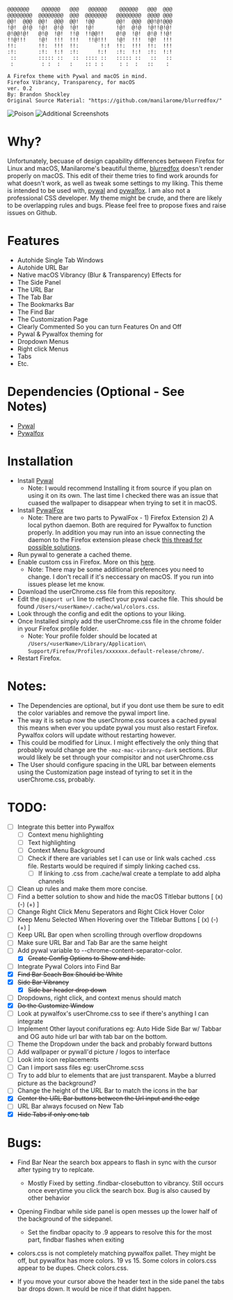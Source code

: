 ```
@@@@@@@    @@@@@@   @@@   @@@@@@    @@@@@@   @@@  @@@
@@@@@@@@  @@@@@@@@  @@@  @@@@@@@   @@@@@@@@  @@@@ @@@
@@!  @@@  @@!  @@@  @@!  !@@       @@!  @@@  @@!@!@@@
!@!  @!@  !@!  @!@  !@!  !@!       !@!  @!@  !@!!@!@!
@!@@!@!   @!@  !@!  !!@  !!@@!!    @!@  !@!  @!@ !!@!
!!@!!!    !@!  !!!  !!!   !!@!!!   !@!  !!!  !@!  !!!
!!:       !!:  !!!  !!:       !:!  !!:  !!!  !!:  !!!
:!:       :!:  !:!  :!:      !:!   :!:  !:!  :!:  !:!
 ::       ::::: ::   ::  :::: ::   ::::: ::   ::   ::
 :         : :  :   :    :: : :     : :  :   ::    :

A Firefox theme with Pywal and macOS in mind. 
Firefox Vibrancy, Transparency, for macOS
ver. 0.2
By: Brandon Shockley
Original Source Material: "https://github.com/manilarome/blurredfox/"
```
![Poison](https://i.imgur.com/0Amq1Y9.png)
![Additional Screenshots](https://imgur.com/a/Sh0vzDS)

# Why? 
Unfortunately, becuase of design capability differences between Firefox for Linux and macOS, 
Manilarome's beautiful theme, [blurredfox](https://github.com/manilarome/blurredfox) doesn't render properly on macOS. This edit of their theme tries 
to find work arounds for what doesn't work, as well as tweak some settings to my liking. This 
theme is intended to be used with, [pywal](https://github.com/dylanaraps/pywal) and [pywalfox](https://github.com/Frewacom/pywalfox). I am also 
not a professional CSS developer. My theme might be crude, and there are likely to be 
overlapping rules and bugs. Please feel free to propose fixes and raise issues on Github. 

# Features
- Autohide Single Tab Windows
- Autohide URL Bar
- Native macOS Vibrancy (Blur & Transparency) Effects for
 - The Side Panel
 - The URL Bar
 - The Tab Bar
 - The Bookmarks Bar
 - The Find Bar
 - The Customization Page
- Clearly Commented So you can turn Features On and Off
- Pywal & Pywalfox theming for 
 - Dropdown Menus 
 - Right click Menus
 - Tabs
 - Etc.

# Dependencies (Optional - See Notes)
- [Pywal](https://github.com/dylanaraps/pywal)
- [Pywalfox](https://github.com/Frewacom/pywalfox)

# Installation
- Install [Pywal](https://github.com/dylanaraps/pywal/wiki/Installation)
  - Note: I would recommend Installing it from source if you plan on using it on its own. The last time I checked there was an issue that cuased the wallpaper to disappear when trying to set it in macOS. 
- Install [PywalFox](https://github.com/Frewacom/pywalfox)
  - Note: There are two parts to PywalFox - 1) Firefox Extension 2) A local python daemon. Both are required for Pywalfox to function properly. In addition you may run into an issue connecting the daemon to the Firefox extension please check [this thread for possible solutions](https://github.com/Frewacom/pywalfox/issues/34).
- Run pywal to generate a cached theme.
- Enable custom css in Firefox. More on this [here](https://www.reddit.com/r/FirefoxCSS/comments/brmi8v/psa_firefox_v69_users_will_have_to_set_a_pref_to/).
  - Note: There may be some additional preferences you need to change. I don't recall if it's neccessary on macOS. If you run into issues please let me know. 
- Download the userChrome.css file from this repository. 
- Edit the `@import url` line to reflect your pywal cache file. This should be found `/Users/<userName>/.cache/wal/colors.css`.
- Look through the config and edit the options to your liking. 
- Once Installed simply add the userChrome.css file in the chrome folder in your Firefox profile folder. 
  - Note: Your profile folder should be located at `/Users/<userName>/Library/Application\ Support/Firefox/Profiles/xxxxxxx.default-release/chrome/`.
- Restart Firefox.
  
# Notes: 
  - The Dependencies are optional, but if you dont use them be sure to edit the color variables and remove the pywal import line.
  - The way it is setup now the userChrome.css sources a cached pywal this means when ever you update pywal you must also restart Firefox. Pywalfox colors will update without restarting however. 
  - This could be modified for Linux. I might effectively the only thing that probably would change are the `-moz-mac-vibrancy-dark` sections. Blur would likely be set through your compisitor and not userChrome.css
  - The User should configure spacing in the URL bar between elements using the Customization page instead of tyring to set it in the userChrome.css, probably.

# TODO:
- [ ] Integrate this better into Pywalfox
   -  [ ] Context menu highlighting
   -  [ ] Text highlighting 
   -  [ ] Context Menu Background
   -  [ ] Check if there are variables set I can use or link wals cached .css file. Restarts
            would be required if simply linking cached css. 
        - [ ] If linking to .css from .cache/wal create a template to add alpha channels
-  [ ] Clean up rules and make them more concise. 
-  [ ] Find a better solution to show and hide the macOS Titlebar buttons [ (x) (-) (+) ]
-  [ ] Change Right Click Menu Seperators and Right Click Hover Color
-  [ ] Keep Menu Selected When Hovering over the Titlebar Buttons [ (x) (-) (+) ]
-  [ ] Keep URL Bar open when scrolling through overflow dropdowns
-  [ ] Make sure URL Bar and Tab Bar are the same height
-  [ ] Add pywal variable to --chrome-content-separator-color.
    -  [X] <del>Create Config Options to Show and hide.</del>
-  [ ] Integrate Pywal Colors into Find Bar</del>
-  [X] <del>Find Bar Seach Box Should be White
-  [X] <del>Side Bar Vibrancy</del>
    - [X] <del>Side bar header drop down</del>
-  [ ] Dropdowns, right click, and context menus should match
-  [X] <del>Do the Customize Window</del>
-  [ ] Look at pywalfox's userChrome.css to see if there's anything I can integrate
-  [ ] Implement Other layout conifurations eg: Auto Hide Side Bar w/ Tabbar and OG
        auto hide url bar with tab bar on the bottom. 
-  [ ] Theme the Dropdown under the back and probably forward buttons
-  [ ] Add wallpaper or pywall'd picture / logos to interface
-  [ ] Look into icon replacements
-  [ ] Can I import sass files eg: userChrome.scss 
-  [ ] Try to add blur to elements that are just transparent. Maybe a blurred picture as the background? 
-  [ ] Change the height of the URL Bar to match the icons in the bar
-  [X] <del>Center the URL Bar buttons between the Url input and the edge</del>
-  [ ] URL Bar always focused on New Tab 
-  [X] <del>Hide Tabs if only one tab</del>

# Bugs:
* Find Bar Near the search box appears to flash in sync with the cursor after typing try to 
replcate.
    - Mostly Fixed by setting .findbar-closebutton to vibrancy. Still occurs once everytime 
    you click the search box. Bug is also caused by other behavior

* Opening Findbar while side panel is open messes up the lower half of the background of the
sidepanel.  
    - Set the findbar opacity to .9 appears to resolve this for the most part, findbar flashes
    when exiting

* colors.css is not completely matching pywalfox pallet. They might be off, but pywalfox has 
more colors. 19 vs 15. Some colors in colors.css appear to be dupes. Check colors.css.

* If you move your cursor above the header text in the side panel the tabs bar drops down. It
would be nice if that didnt happen. 
